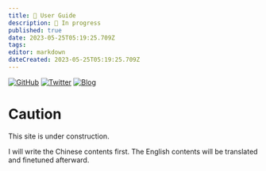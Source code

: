 ```yaml
---
title: 🧭 User Guide
description: 🔴 In progress
published: true
date: 2023-05-25T05:19:25.709Z
tags: 
editor: markdown
dateCreated: 2023-05-25T05:19:25.709Z
---
```


[![GitHub](https://img.shields.io/github/stars/devgroworg/wiki?style=social)](https://github.com/devgroworg/wiki) [![Twitter](https://img.shields.io/twitter/follow/gujun720?style=social)](https://twitter.com/gujun720)
[![Blog](https://img.shields.io/badge/Blog-jungu.me-blue?logo=hexo)](https://jungu.me)

# Caution
This site is under construction. 

I will write the Chinese contents first. The English contents will be translated and finetuned afterward.

